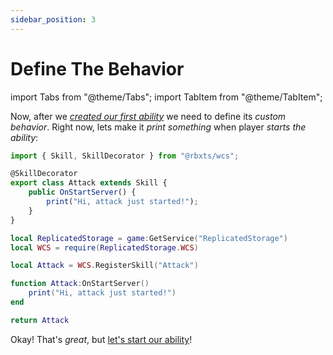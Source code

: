 ```yaml
---
sidebar_position: 3
---
```


# Define The Behavior

import Tabs from "@theme/Tabs";
import TabItem from "@theme/TabItem";

Now, after we *[created our first ability](./create-a-skill)* we need to define its *custom behavior*.
Right now, lets make it *print something* when player *starts the ability*:

<Tabs groupId="languages">
<TabItem value="TypeScript" default>

```ts title="attack.ts" showLineNumbers
import { Skill, SkillDecorator } from "@rbxts/wcs";

@SkillDecorator
export class Attack extends Skill {
	public OnStartServer() {
		print("Hi, attack just started!");
	}
}
```

</TabItem>
<TabItem value="Luau">

```lua title="attack.lua" showLineNumbers
local ReplicatedStorage = game:GetService("ReplicatedStorage")
local WCS = require(ReplicatedStorage.WCS)

local Attack = WCS.RegisterSkill("Attack")

function Attack:OnStartServer()
	print("Hi, attack just started!")
end

return Attack
```

</TabItem>
</Tabs>

Okay! That's *great*, but [let's start our ability](./start-an-ability)!